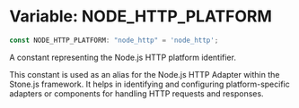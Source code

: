 # Variable: NODE\_HTTP\_PLATFORM

```ts
const NODE_HTTP_PLATFORM: "node_http" = 'node_http';
```

A constant representing the Node.js HTTP platform identifier.

This constant is used as an alias for the Node.js HTTP Adapter within the Stone.js framework.
It helps in identifying and configuring platform-specific adapters or components for handling
HTTP requests and responses.
